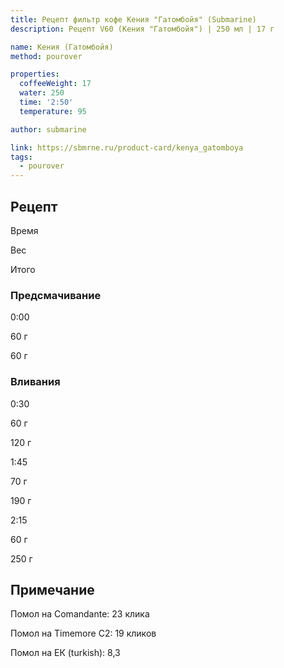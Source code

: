 ```yaml
---
title: Рецепт фильтр кофе Кения "Гатомбойя" (Submarine)
description: Рецепт V60 (Кения "Гатомбойя") | 250 мл | 17 г

name: Кения (Гатомбойя)
method: pourover

properties:
  coffeeWeight: 17
  water: 250
  time: '2:50'
  temperature: 95

author: submarine

link: https://sbmrne.ru/product-card/kenya_gatomboya
tags:
  - pourover
---
```


## Рецепт


<div class="time-line">

Время

Вес

Итого

</div>

### Предсмачивание

<div class="time-line">

0:00

60 г

60 г

</div>


### Вливания

<div class="time-line">

0:30

60 г

120 г

</div>

<div class="time-line">

1:45

70 г

190 г

</div>

<div class="time-line">

2:15

60 г

250 г

</div>


<div class="info-note">

## Примечание

Помол на Comandante: 23 клика

Помол на Timemore C2: 19 кликов

Помол на ЕК (turkish): 8,3
</div>
